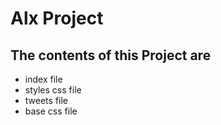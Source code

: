 # Alx Project

## The contents of this Project are

- index file
- styles css file
- tweets file
- base css file
